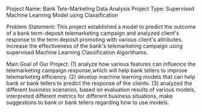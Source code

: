 Project Name: Bank Tele-Marketing Data Analysis 
Project Type: Supervised Machine Learning Model using Classification

Problem Statement:
This project established a model to predict the outcome of a bank term-deposit telemarketing campaign and analyzed client's response to the term deposit promoting with various client's attributes. Increase the effectiveness of the bank's telemarketing campaign using supervised Machine Learning Classification Algorithams.

Main Goal of Our Project:
(1) analyze how various features can influence the telemarketing campaign response,which will help bank tellers to improve telemarketing efficiency. 
(2) develop machine learning models that can help bank or bank tellers to predict the response of the clients. 
(3) analyzed the different business scenarios, based on evaluation results of various models, interpreted different metrics for different business situations, make suggestions to bank or bank tellers regarding how to use models.
